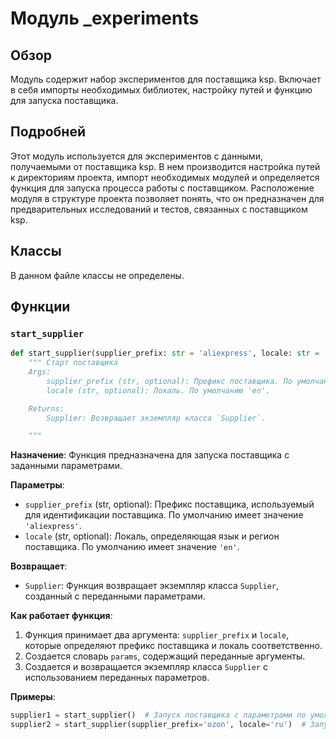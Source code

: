 # Модуль _experiments

## Обзор

Модуль содержит набор экспериментов для поставщика ksp. Включает в себя импорты необходимых библиотек, настройку путей и функцию для запуска поставщика.

## Подробней

Этот модуль используется для экспериментов с данными, получаемыми от поставщика ksp. В нем производится настройка путей к директориям проекта, импорт необходимых модулей и определяется функция для запуска процесса работы с поставщиком.
Расположение модуля в структуре проекта позволяет понять, что он предназначен для предварительных исследований и тестов, связанных с поставщиком ksp.

## Классы

В данном файле классы не определены.

## Функции

### `start_supplier`

```python
def start_supplier(supplier_prefix: str = 'aliexpress', locale: str = 'en'):
    """ Старт поставщика 
    Args:
        supplier_prefix (str, optional): Префикс поставщика. По умолчанию 'aliexpress'.
        locale (str, optional): Локаль. По умолчанию 'en'.

    Returns:
        Supplier: Возвращает экземпляр класса `Supplier`.

    """
```

**Назначение**: Функция предназначена для запуска поставщика с заданными параметрами.

**Параметры**:
- `supplier_prefix` (str, optional): Префикс поставщика, используемый для идентификации поставщика. По умолчанию имеет значение `'aliexpress'`.
- `locale` (str, optional): Локаль, определяющая язык и регион поставщика. По умолчанию имеет значение `'en'`.

**Возвращает**:
- `Supplier`: Функция возвращает экземпляр класса `Supplier`, созданный с переданными параметрами.

**Как работает функция**:
1. Функция принимает два аргумента: `supplier_prefix` и `locale`, которые определяют префикс поставщика и локаль соответственно.
2. Создается словарь `params`, содержащий переданные аргументы.
3. Создается и возвращается экземпляр класса `Supplier` с использованием переданных параметров.

**Примеры**:
```python
supplier1 = start_supplier()  # Запуск поставщика с параметрами по умолчанию
supplier2 = start_supplier(supplier_prefix='ozon', locale='ru')  # Запуск поставщика ozon с русской локалью
```